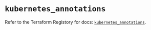 # `kubernetes_annotations`

Refer to the Terraform Registory for docs: [`kubernetes_annotations`](https://registry.terraform.io/providers/hashicorp/kubernetes/2.21.1/docs/resources/annotations).
